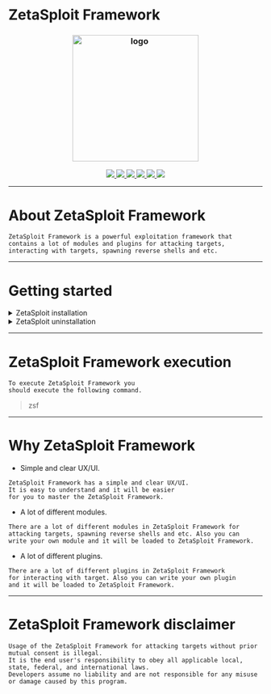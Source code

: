 # ZetaSploit Framework

<h3 align="center"><img src="https://user-images.githubusercontent.com/54115104/100971024-38649c80-3547-11eb-8738-59fb0bc7bc1f.png" alt="logo" height="250px"></h3>

<p align="center">
  <a href="http://entysec.netlify.app/">
    <img src="https://img.shields.io/badge/EntySec-Ivan%20Nikolsky-blue.svg">
  </a> 
  <a href="https://github.com/EntySec/ZetaSploit/releases">
    <img src="https://img.shields.io/github/release/EntySec/ZetaSploit.svg">
  </a>
  <a href="https://wikipedia.org/wiki/Python_(programming_language)">
    <img src="https://img.shields.io/badge/language-python-blue.svg">
 </a>
  <a href="https://github.com/EntySec/ZetaSploit/issues?q=is%3Aissue+is%3Aclosed">
      <img src="https://img.shields.io/github/issues/EntySec/ZetaSploit.svg">
  </a>
  <a href="https://github.com/EntySec/ZetaSploit/wiki">
      <img src="https://img.shields.io/badge/wiki%20-ZetaSploit-lightgrey.svg">
 </a>
  <a href="https://twitter.com/EntySec">
    <img src="https://img.shields.io/badge/twitter-EntySec-blue.svg">
 </a>
</p>

***

# About ZetaSploit Framework

    ZetaSploit Framework is a powerful exploitation framework that 
    contains a lot of modules and plugins for attacking targets, 
    interacting with targets, spawning reverse shells and etc.

***

# Getting started

<details>
<summary>ZetaSploit installation</summary>
  
```
To install ZetaSploit Framework you should
execute the following commands.
```
  
> cd ZetaSploit

> chmod +x install.sh

> ./install.sh
  
</details>

<details>
<summary>ZetaSploit uninstallation</summary>

```
To uninstall ZetaSploit Framework you should
execute the following commands.
```

> cd ZetaSploit

> chmod +x uninstall.sh

> ./uninstall.sh

</details>

***

# ZetaSploit Framework execution

```
To execute ZetaSploit Framework you
should execute the following command.
```

> zsf
      
***

# Why ZetaSploit Framework

* Simple and clear UX/UI.

```
ZetaSploit Framework has a simple and clear UX/UI. 
It is easy to understand and it will be easier 
for you to master the ZetaSploit Framework.
```

* A lot of different modules.

```
There are a lot of different modules in ZetaSploit Framework for 
attacking targets, spawning reverse shells and etc. Also you can 
write your own module and it will be loaded to ZetaSploit Framework.
```

* A lot of different plugins.

```
There are a lot of different plugins in ZetaSploit Framework 
for interacting with target. Also you can write your own plugin
and it will be loaded to ZetaSploit Framework.
```


***
    
# ZetaSploit Framework disclaimer

```
Usage of the ZetaSploit Framework for attacking targets without prior mutual consent is illegal.
It is the end user's responsibility to obey all applicable local, state, federal, and international laws.
Developers assume no liability and are not responsible for any misuse or damage caused by this program.
```

